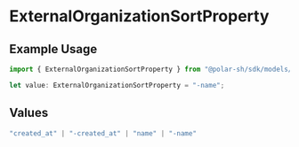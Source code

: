 # ExternalOrganizationSortProperty

## Example Usage

```typescript
import { ExternalOrganizationSortProperty } from "@polar-sh/sdk/models/components/externalorganizationsortproperty.js";

let value: ExternalOrganizationSortProperty = "-name";
```

## Values

```typescript
"created_at" | "-created_at" | "name" | "-name"
```